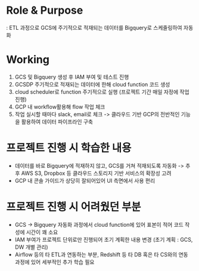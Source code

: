 

# Role & Purpose 
: ETL 과정으로 GCS에 주기적으로 적재되는 데이터를 Bigquery로 스케줄링하여 자동화

# Working 
1. GCS 및 Bigquery 생성 후 IAM 부여 및 테스트 진행
2. GCSDP 주기적으로 적재되는 데이터에 한해 cloud function 코드 생성
3. cloud scheduler로 function 주기적으로 실행 (프로젝트 기간 매일 자정에 작업 진행)
4. GCP 내 workflow활용해 flow 작업 체크 
5. 작업 실시할 때마다 slack, email로 체크
-> 클라우드 기반 GCP의 전반적인 기능을 활용하여 데이터 파이프라인 구축

# 프로젝트 진행 시 학습한 내용
- 데이터를 바로 Bigquery에 적재하지 않고, GCS를 거쳐 적재되도록 자동화 
-> 추후 AWS S3, Dropbox 등 클라우드 스토리지 기반 서비스의 확장성 고려
- GCP 내 콘솔 가이드가 상당히 잘되어있어 UI 측면에서 사용 편리

# 프로젝트 진행 시 어려웠던 부분
- GCS -> Bigquery 자동화 과정에서 cloud function에 있어 표본이 적어 코드 작성에 시간이 꽤 소요
- IAM 부여가 프로젝트 단위로만 진행되어 초기 계획한 내용 변경 (초기 계획 : GCS, DW 개별 관리)
- Airflow 등의 타 ETL과 연동하는 부분, Redshift 등 타 DB 혹은 타 CS와의 연동 과정에 있어 세부적인 추가 학습 필요

